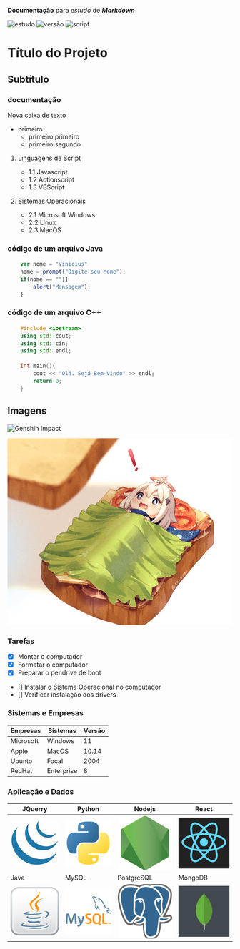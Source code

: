 **Documentação** para *estudo* de ***Markdown***

![estudo](https://img.shields.io/badge/estudo-markdown-blue)
![versão](https://img.shields.io/badge/vers%C3%A3o-1.0.0.1-green)
![script](https://img.shields.io/badge/script-Javascript-red)


# Título do Projeto
## Subtítulo
### **documentação**

Nova caixa de texto

* primeiro
    * primeiro.primeiro
    * primeiro.segundo

1. Linguagens de Script
    * 1.1 Javascript
    * 1.2 Actionscript
    * 1.3 VBScript

2. Sistemas Operacionais
    * 2.1 Microsoft Windows
    * 2.2 Linux
    * 2.3 MacOS

### código de um arquivo Java

``` javascript
    var nome = "Vinicius"
    nome = prompt("Digite seu nome");
    if(nome == ""){
        alert("Mensagem");
    }
```

### código de um arquivo C++

``` c++
    #include <iostream>
    using std::cout;
    using std::cin;
    using std::endl;

    int main(){
        cout << "Olá. Sejá Bem-Vindo" >> endl;
        return 0;
    }
```

## Imagens

![Genshin Impact](https://konachan.com/sample/c0bbea4798f246e5513673629a4eabd2/Konachan.com%20-%20301252%20sample.jpg)

![Emergency Food](EmergencyFood.jpg)

### Tarefas

- [X] Montar o computador
- [X] Formatar o computador
- [X] Preparar o pendrive de boot
- [] Instalar o Sistema Operacional no computador
- [] Verificar instalação dos drivers

### Sistemas e Empresas

Empresas |  Sistemas  | Versão
---------|------------|-------
Microsoft| Windows    | 11
Apple    | MacOS      | 10.14
Ubunto   | Focal      | 2004
RedHat   | Enterprise | 8

### Aplicação e Dados

JQuerry|Python|Nodejs|React
-------|------|------|-----
![](jquerry_logo.jpg)|![](python_logo.png)|![](nodejs_logo.png)|![](react_logo.png)
Java | MySQL | PostgreSQL | MongoDB
![](java_logo.png)|![](mysql_logo.png)|![](postgresql_logo.png)|![](mongodb_logo.png)